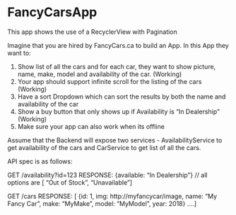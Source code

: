 # FancyCarsApp
This app shows the use of a RecyclerView with Pagination


Imagine that you are hired by FancyCars.ca to build an App. In this App they want to:

1.	Show list of all the cars and for each car, they want to show picture, name, make, model and availability of the car. (Working)
2.	Your app should support infinite scroll for the listing of the cars (Working)
3.	Have a sort Dropdown which can sort the results by both the name and availability of the car
4.	Show a buy button that only shows up if Availability is “In Dealership” (Working)
5.	Make sure your app can also work when its offline

Assume that the Backend will expose two services - AvailabilityService to get availability of the cars and CarService to get list of all the cars. 

API spec is as follows: 

GET /availability?id=123 
RESPONSE: {available: “In Dealership”}  // all  options are [ “Out of Stock”, “Unavailable”]

GET /cars
RESPONSE:  [ {id: 1, img: http://myfancycar/image, name: “My Fancy Car”, make: “MyMake”, model: “MyModel”, year: 2018} ….]

